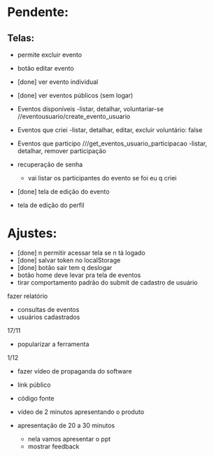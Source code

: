 # Pendente:

## Telas:

- permite excluir evento
- botão editar evento
- [done] ver evento individual
- [done] ver eventos públicos (sem logar)
- Eventos disponíveis
  -listar, detalhar, voluntariar-se
  //eventousuario/create_evento_usuario

- Eventos que criei
  -listar, detalhar, editar, excluir
  voluntário: false
- Eventos que participo ///get_eventos_usuario_participacao
  -listar, detalhar, remover participação
- recuperação de senha
  - vai listar os participantes do evento se foi eu q criei
- [done] tela de edição do evento
- tela de edição do perfil

# Ajustes:

- [done] n permitir acessar tela se n tá logado
- [done] salvar token no localStorage
- [done] botão sair tem q deslogar
- botão home deve levar pra tela de eventos
- tirar comportamento padrão do submit de cadastro de usuário

fazer relatório

- consultas de eventos
- usuários cadastrados

17/11

- popularizar a ferramenta

1/12

- fazer vídeo de propaganda do software
- link público
- código fonte

- vídeo de 2 minutos apresentando o produto

- apresentação de 20 a 30 minutos
  - nela vamos apresentar o ppt
  - mostrar feedback
